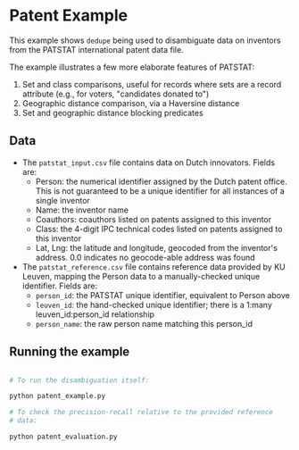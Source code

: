 Patent Example
=================

This example shows `dedupe` being used to disambiguate data on
inventors from the PATSTAT international patent data file.

The example illustrates a few more elaborate features of PATSTAT:

1. Set and class comparisons, useful for records where sets are a
record attribute (e.g., for voters, "candidates donated to")
2. Geographic distance comparison, via a Haversine distance
3. Set and geographic distance blocking predicates


Data 
-----------

- The `patstat_input.csv` file contains data on Dutch
  innovators. Fields are:
  - Person: the numerical identifier assigned by the Dutch patent
  office. This is not guaranteed to be a unique identifier for all
  instances of a single inventor
  - Name: the inventor name
  - Coauthors: coauthors listed on patents assigned to this inventor
  - Class: the 4-digit IPC technical codes listed on patents assigned
  to this inventor
  - Lat, Lng: the latitude and longitude, geocoded from the inventor's address. 0.0
  indicates no geocode-able address was found
- The `patstat_reference.csv` file contains reference data provided by
  KU Leuven, mapping the Person data to a manually-checked unique
  identifier. Fields are:
  - `person_id`: the PATSTAT unique identifier, equivalent to Person above
  - `leuven_id`: the hand-checked unique identifier; there is a 1:many
  leuven_id:person_id relationship
  - `person_name`: the raw person name matching this person_id

Running the example
-------------------

```python

# To run the disambiguation itself:

python patent_example.py 

# To check the precision-recall relative to the provided reference
# data:

python patent_evaluation.py

```


